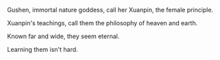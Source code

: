 Gushen, immortal nature goddess,
call her Xuanpin, the female principle.

Xuanpin's teachings,
call them the philosophy of heaven and earth.

Known far and wide, they seem eternal.

Learning them isn't hard.
